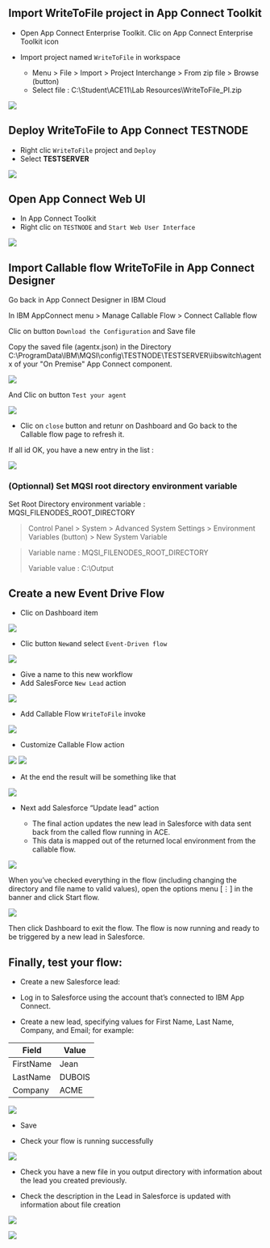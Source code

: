 ## Import WriteToFile project in App Connect Toolkit

- Open App Connect Enterprise Toolkit. Clic on App Connect Enterprise Toolkit icon

- Import project named `WriteToFile` in workspace
	- Menu > File > Import > Project Interchange > From zip file > Browse (button)
	- Select file : C:\Student\ACE11\Lab Resources\WriteToFile_PI.zip

![](./img/importprojectintoolkit.gif)


## Deploy WriteToFile to App Connect TESTNODE

- Right clic `WriteToFile` project and `Deploy`
- Select **TESTSERVER**

![](./img/deployprojecttonode.gif)


## Open App Connect Web UI

- In App Connect Toolkit 
- Right clic on `TESTNODE` and `Start Web User Interface`

![](./img/openwebui.gif)


## Import Callable flow WriteToFile in App Connect Designer

Go back in App Connect Designer in IBM Cloud

In IBM AppConnect menu > Manage Callable Flow > Connect Callable flow

Clic on button `Download the Configuration` and Save file

Copy the saved file (agentx.json) in the Directory C:\ProgramData\IBM\MQSI\config\TESTNODE\TESTSERVER\iibswitch\agentx  of your "On Premise" App Connect component.

![](./img/importcallableflow.gif)


And Clic on button `Test your agent`

![](./img/testagent.png)

- Clic on `close` button and retunr on Dashboard and Go back to the Callable flow page to refresh it.

If all id OK, you have a new entry in the list :

![](./img/import-callableflow-writetofile.png)

### (Optionnal) Set MQSI root directory environment variable

> 
Set Root Directory environment variable : MQSI_FILENODES_ROOT_DIRECTORY

> Control Panel > System > Advanced System Settings > Environment Variables (button) > New System Variable

>Variable name : MQSI_FILENODES_ROOT_DIRECTORY
>
>Variable value : C:\Output


## Create a new Event Drive Flow

- Clic on Dashboard item

![](./img/godashboard.gif)

- Clic button `New`and select `Event-Driven flow`

![](./img/newevent.gif)

- Give a name to this new workflow
- Add SalesForce `New Lead` action

![](./img/addslfaction.gif)

- Add Callable Flow `WriteToFile` invoke

![](./img/addcallableflow.gif)

- Customize Callable Flow action

![](./img/customizecallableflow.gif)
![](./img/customizecallableflow2.gif)

- At the end the result will be something like that

![](./img/callablesummary.png)

- Next add Salesforce “Update lead” action

	- The final action updates the new lead in Salesforce with data sent back from the called flow running in ACE. 
	- This data is mapped out of the returned local environment from the callable flow.

![](./img/addlaststep.gif)

When you’ve checked everything in the flow (including changing the directory and file name to valid values), open the options menu [⋮] in the banner and click Start flow. 

![](./img/startflow.gif)

Then click Dashboard to exit the flow. The flow is now running and ready to be triggered by a new lead in Salesforce.


## Finally, test your flow:

- Create a new Salesforce lead:

- Log in to Salesforce using the account that’s connected to IBM App Connect.

- Create a new lead, specifying values for First Name, Last Name, Company, and Email; for example:

Field | Value
------------- | -------------
FirstName | Jean
LastName  | DUBOIS
Company  | ACME

![](./img/newlead.png)

- Save

- Check your flow is running successfully

![](./img/checkruning.png)

- Check you have a new file in you output directory with information about the lead you created previously.

- Check the description in the Lead in Salesforce is updated with information about file creation

![](./img/updatelead.png)

![](./img/createlead.gif)
 